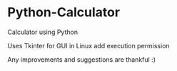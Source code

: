 Python-Calculator
=================

Calculator using Python

Uses Tkinter for GUI
in Linux add execution permission

Any improvements and suggestions are thankful :)
